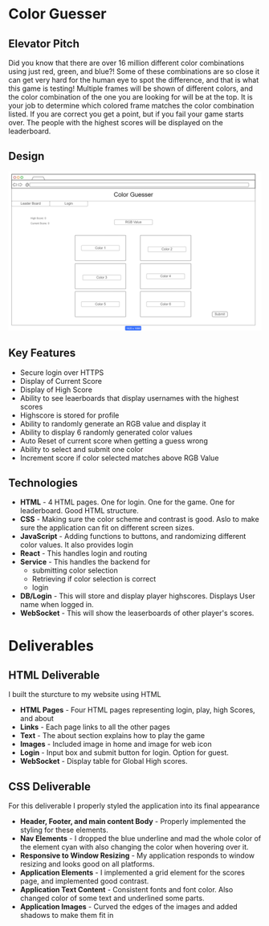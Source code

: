 # Color Guesser
## Elevator Pitch
Did you know that there are over 16 million different color combinations using just red, green, and blue?! Some of these combinations are so close it can get very hard for the human eye to spot the difference, and that is what this game is testing! Multiple frames will be shown of different colors, and the color combination of the one you are looking for will be at the top. It is your job to determine which colored frame matches the color combination listed. If you are correct you get a point, but if you fail your game starts over. The people with the highest scores will be displayed on the leaderboard.

## Design
![My Image](CS_260_Startup_Blueprint.png)

## Key Features
* Secure login over HTTPS
* Display of Current Score
* Display of High Score
* Ability to see leaerboards that display usernames with the highest scores
* Highscore is stored for profile
* Ability to randomly generate an RGB value and display it
* Ability to display 6 randomly generated color values
* Auto Reset of current score when getting a guess wrong
* Ability to select and submit one color
* Increment score if color selected matches above RGB Value

## Technologies
* **HTML** - 4 HTML pages. One for login. One for the game. One for leaderboard. Good HTML structure.
* **CSS** - Making sure the color scheme and contrast is good. Aslo to make sure the application can fit on different screen sizes.
* **JavaScript** - Adding functions to buttons, and randomizing different color values. It also provides login
* **React** - This handles login and routing
* **Service** - This handles the backend for
  * submitting color selection
  * Retrieving if color selection is correct
  * login
* **DB/Login** - This will store and display player highscores. Displays User name when logged in.
* **WebSocket** - This will show the leaserboards of other player's scores.

# Deliverables
## HTML Deliverable
I built the sturcture to my website using HTML
* **HTML Pages** - Four HTML pages representing login, play, high Scores, and about
* **Links** - Each page links to all the other pages
* **Text** - The about section explains how to play the game
* **Images** - Included image in home and image for web icon
* **Login** - Input box and submit button for login. Option for guest.
* **WebSocket** - Display table for Global High scores.

## CSS Deliverable
For this deliverable I properly styled the application into its final appearance
* **Header, Footer, and main content Body** - Properly implemented the styling for these elements.
* **Nav Elements** - I dropped the blue underline and mad the whole color of the element cyan with also changing the color when hovering over it.
* **Responsive to Window Resizing** - My application responds to window resizing and looks good on all platforms.
* **Application Elements** - I implemented a grid element for the scores page, and implemented good contrast.
* **Application Text Content** - Consistent fonts and font color. Also changed color of some text and underlined some parts.
* **Application Images** - Curved the edges of the images and added shadows to make them fit in
